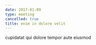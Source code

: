 ```yaml
---
date: 2017-01-09
type: meeting
cancelled: true
title: enim in dolore velit
---
```

cupidatat qui dolore tempor aute eiusmod
